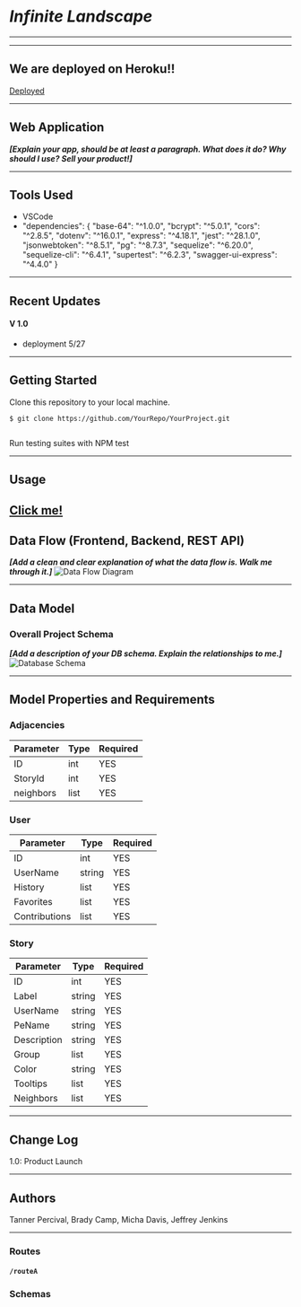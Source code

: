 
# ***Infinite Landscape***
---------------------------------

---------------------------------
## We are deployed on Heroku!!

[Deployed](https://guarded-peak-17951.herokuapp.com/api-docs)

---------------------------------
## Web Application
***[Explain your app, should be at least a paragraph. What does it do? Why should I use? Sell your product!]***


---------------------------------

## Tools Used
- VSCode
-   "dependencies": {
    "base-64": "^1.0.0",
    "bcrypt": "^5.0.1",
    "cors": "^2.8.5",
    "dotenv": "^16.0.1",
    "express": "^4.18.1",
    "jest": "^28.1.0",
    "jsonwebtoken": "^8.5.1",
    "pg": "^8.7.3",
    "sequelize": "^6.20.0",
    "sequelize-cli": "^6.4.1",
    "supertest": "^6.2.3",
    "swagger-ui-express": "^4.4.0"
  }
---------------------------------

## Recent Updates

#### V 1.0
- deployment 5/27

---------------------------

## Getting Started

Clone this repository to your local machine.
```
$ git clone https://github.com/YourRepo/YourProject.git
```
```
```

Run testing suites with NPM test

---------------------------------

## Usage
[Click me!](https://guarded-peak-17951.herokuapp.com/api-docs)
---------------------------
## Data Flow (Frontend, Backend, REST API)
***[Add a clean and clear explanation of what the data flow is. Walk me through it.]***
![Data Flow Diagram](/assets/img/Flowchart.png)

---------------------------
## Data Model

### Overall Project Schema
***[Add a description of your DB schema. Explain the relationships to me.]***
![Database Schema](/assets/img/ERD.png)

---------------------------
## Model Properties and Requirements

### Adjacencies

| Parameter | Type | Required |
| --- | --- | --- |
| ID  | int | YES |
| StoryId | int | YES |
| neighbors | list | YES |

### User

| Parameter | Type | Required |
| --- | --- | --- |
| ID  | int | YES |
| UserName | string | YES |
| History | list | YES |
| Favorites | list | YES |
| Contributions | list | YES |

### Story

| Parameter | Type | Required |
| --- | --- | --- |
| ID  | int | YES |
| Label | string | YES |
| UserName | string | YES |
| PeName | string | YES |
| Description | string | YES |
| Group | list | YES |
| Color | string | YES |
| Tooltips | list | YES |
| Neighbors | list | YES |

---------------------------

## Change Log
1.0: Product Launch

------------------------------

## Authors
Tanner Percival,
Brady Camp,
Micha Davis,
Jeffrey Jenkins

------------------------------



### Routes

<!-- Route documentation goes here -->

#### `/routeA`

<!-- Sample for an endpoint below. Refer to sample-README.md for more -->
<!-- - GET : `/magikarp[/:id]`
  - Parameters
    - Optional: an `id` param will specify a single record to return.
  - Response
    - status `200`, and a JSON body which is an array of all records in the table if `id` **is not** present, or a single record if `id` **is** present.
      - body: `{ // refer to schema }`
    - status `500`, `id` param is invalid. -->

### Schemas

